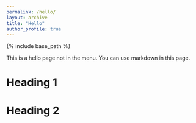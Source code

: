 ```yaml
---
permalink: /hello/
layout: archive
title: "Hello"
author_profile: true
---
```


{% include base_path %}

This is a hello page not in the menu. You can use markdown in this page.

Heading 1
======

Heading 2
======